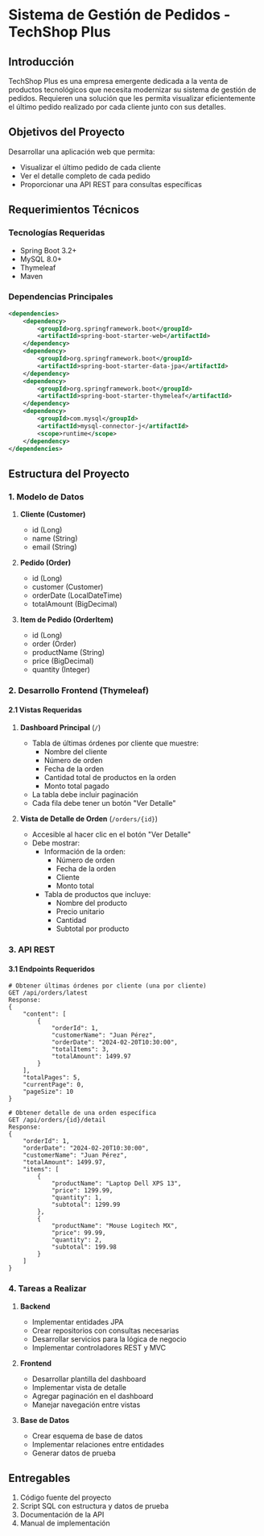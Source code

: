# Sistema de Gestión de Pedidos - TechShop Plus

## Introducción
TechShop Plus es una empresa emergente dedicada a la venta de productos tecnológicos que necesita modernizar su sistema de gestión de pedidos. Requieren una solución que les permita visualizar eficientemente el último pedido realizado por cada cliente junto con sus detalles.

## Objetivos del Proyecto
Desarrollar una aplicación web que permita:
- Visualizar el último pedido de cada cliente
- Ver el detalle completo de cada pedido
- Proporcionar una API REST para consultas específicas

## Requerimientos Técnicos
### Tecnologías Requeridas
- Spring Boot 3.2+
- MySQL 8.0+
- Thymeleaf
- Maven

### Dependencias Principales
```xml
<dependencies>
    <dependency>
        <groupId>org.springframework.boot</groupId>
        <artifactId>spring-boot-starter-web</artifactId>
    </dependency>
    <dependency>
        <groupId>org.springframework.boot</groupId>
        <artifactId>spring-boot-starter-data-jpa</artifactId>
    </dependency>
    <dependency>
        <groupId>org.springframework.boot</groupId>
        <artifactId>spring-boot-starter-thymeleaf</artifactId>
    </dependency>
    <dependency>
        <groupId>com.mysql</groupId>
        <artifactId>mysql-connector-j</artifactId>
        <scope>runtime</scope>
    </dependency>
</dependencies>
```

## Estructura del Proyecto

### 1. Modelo de Datos

1. **Cliente (Customer)**
   - id (Long)
   - name (String)
   - email (String)

2. **Pedido (Order)**
   - id (Long)
   - customer (Customer)
   - orderDate (LocalDateTime)
   - totalAmount (BigDecimal)

3. **Item de Pedido (OrderItem)**
   - id (Long)
   - order (Order)
   - productName (String)
   - price (BigDecimal)
   - quantity (Integer)

### 2. Desarrollo Frontend (Thymeleaf)

#### 2.1 Vistas Requeridas

1. **Dashboard Principal** (`/`)
   - Tabla de últimas órdenes por cliente que muestre:
     * Nombre del cliente
     * Número de orden
     * Fecha de la orden
     * Cantidad total de productos en la orden
     * Monto total pagado
   - La tabla debe incluir paginación
   - Cada fila debe tener un botón "Ver Detalle"

2. **Vista de Detalle de Orden** (`/orders/{id}`)
   - Accesible al hacer clic en el botón "Ver Detalle"
   - Debe mostrar:
     * Información de la orden:
       - Número de orden
       - Fecha de la orden
       - Cliente
       - Monto total
     * Tabla de productos que incluye:
       - Nombre del producto
       - Precio unitario
       - Cantidad
       - Subtotal por producto

### 3. API REST

#### 3.1 Endpoints Requeridos

```
# Obtener últimas órdenes por cliente (una por cliente)
GET /api/orders/latest
Response:
{
    "content": [
        {
            "orderId": 1,
            "customerName": "Juan Pérez",
            "orderDate": "2024-02-20T10:30:00",
            "totalItems": 3,
            "totalAmount": 1499.97
        }
    ],
    "totalPages": 5,
    "currentPage": 0,
    "pageSize": 10
}

# Obtener detalle de una orden específica
GET /api/orders/{id}/detail
Response:
{
    "orderId": 1,
    "orderDate": "2024-02-20T10:30:00",
    "customerName": "Juan Pérez",
    "totalAmount": 1499.97,
    "items": [
        {
            "productName": "Laptop Dell XPS 13",
            "price": 1299.99,
            "quantity": 1,
            "subtotal": 1299.99
        },
        {
            "productName": "Mouse Logitech MX",
            "price": 99.99,
            "quantity": 2,
            "subtotal": 199.98
        }
    ]
}
```

### 4. Tareas a Realizar

1. **Backend**
   - Implementar entidades JPA
   - Crear repositorios con consultas necesarias
   - Desarrollar servicios para la lógica de negocio
   - Implementar controladores REST y MVC

2. **Frontend**
   - Desarrollar plantilla del dashboard
   - Implementar vista de detalle
   - Agregar paginación en el dashboard
   - Manejar navegación entre vistas

3. **Base de Datos**
   - Crear esquema de base de datos
   - Implementar relaciones entre entidades
   - Generar datos de prueba

## Entregables
1. Código fuente del proyecto
2. Script SQL con estructura y datos de prueba
3. Documentación de la API
4. Manual de implementación